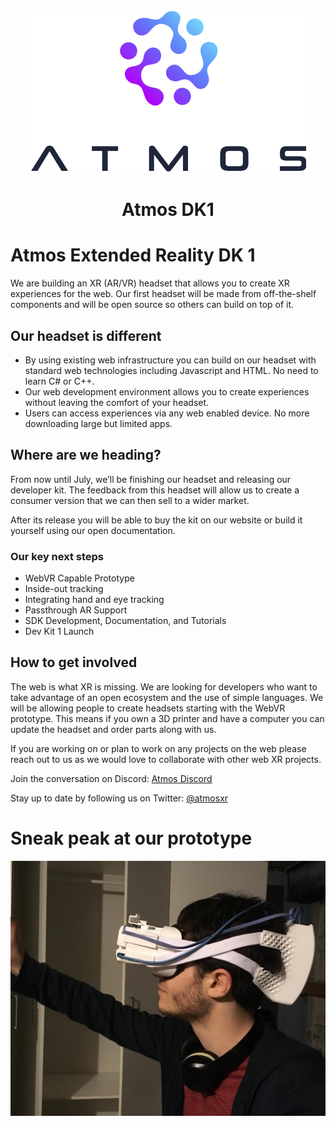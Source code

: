 <p align="center">
  <img alt="Atmos Logo" src="res/atmos_RGB.png"/>
</p>
<h1 align="center">Atmos DK1</h1>

# Atmos Extended Reality DK 1

We are building an XR (AR/VR) headset that allows you to create XR experiences for the web. Our first headset will be made from off-the-shelf components and will be open source so others can build on top of it.


## Our headset is different
- By using existing web infrastructure you can build on our headset with standard web technologies including Javascript and HTML. No need to learn C# or C++.
- Our web development environment allows you to create experiences without leaving the comfort of your headset.
- Users can access experiences via any web enabled device. No more downloading large but limited apps.

## Where are we heading?
From now until July, we’ll be finishing our headset and releasing our developer kit. The feedback from this headset will allow us to create a consumer version that we can then sell to a wider market.

After its release you will be able to buy the kit on our website or build it yourself using our open documentation. 

### Our key next steps
- WebVR Capable Prototype
- Inside-out tracking
- Integrating hand and eye tracking
- Passthrough AR Support
- SDK Development, Documentation, and Tutorials
- Dev Kit 1 Launch

## How to get involved

The web is what XR is missing. We are looking for developers who want to take advantage of an open ecosystem and the use of simple languages. We will be allowing people to create headsets starting with the WebVR prototype. This means if you own a 3D printer and have a computer you can update the headset and order parts along with us.

If you are working on or plan to work on any projects on the web please reach out to us as we would love to collaborate with other web XR projects.

Join the conversation on Discord: [Atmos Discord](https://discord.gg/djnEvwW)

Stay up to date by following us on Twitter: [@atmosxr](https://twitter.com/atmosxr)

# Sneak peak at our prototype

![Prototype Headset](res/headset0.png)
